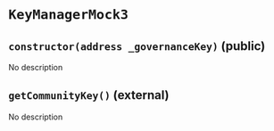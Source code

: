 # `KeyManagerMock3`

## `constructor(address _governanceKey)` (public)

No description

## `getCommunityKey()` (external)

No description
